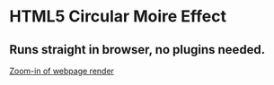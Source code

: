 # HTML5 <canvas> Circular Moire Effect
## Runs straight in browser, no plugins needed.

[Zoom-in of webpage render](preview.png)